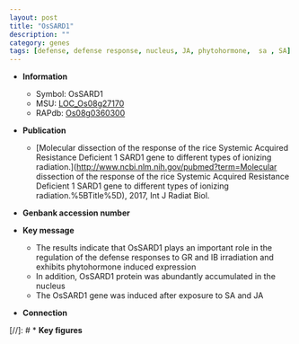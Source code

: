 ```yaml
---
layout: post
title: "OsSARD1"
description: ""
category: genes
tags: [defense, defense response, nucleus, JA, phytohormone,  sa , SA]
---
```


* **Information**  
    + Symbol: OsSARD1  
    + MSU: [LOC_Os08g27170](http://rice.uga.edu/cgi-bin/ORF_infopage.cgi?orf=LOC_Os08g27170)  
    + RAPdb: [Os08g0360300](https://rapdb.dna.affrc.go.jp/locus/?name=Os08g0360300)  

* **Publication**  
    + [Molecular dissection of the response of the rice Systemic Acquired Resistance Deficient 1 SARD1 gene to different types of ionizing radiation.](http://www.ncbi.nlm.nih.gov/pubmed?term=Molecular dissection of the response of the rice Systemic Acquired Resistance Deficient 1 SARD1 gene to different types of ionizing radiation.%5BTitle%5D), 2017, Int J Radiat Biol.

* **Genbank accession number**  

* **Key message**  
    + The results indicate that OsSARD1 plays an important role in the regulation of the defense responses to GR and IB irradiation and exhibits phytohormone induced expression
    + In addition, OsSARD1 protein was abundantly accumulated in the nucleus
    + The OsSARD1 gene was induced after exposure to SA and JA

* **Connection**  

[//]: # * **Key figures**  


